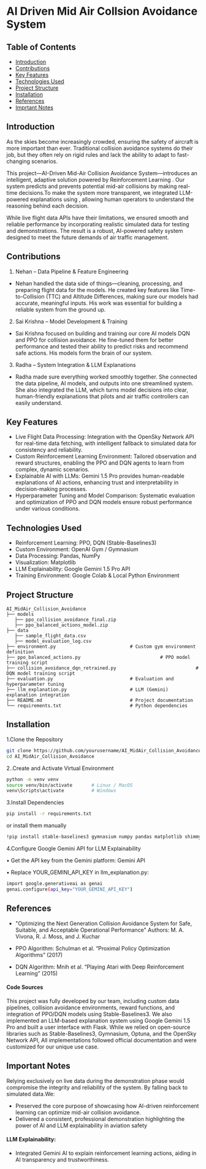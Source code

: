 
# AI Driven Mid Air Collsion Avoidance System



## Table of Contents

 - [Introduction](#introduction) 
 - [Contributions](#contributions)
 - [Key Features](#key-features)
 - [Technologies Used](#technologies-used) 
 - [Project Structure](#project-structure)
 - [Installation](#installation)
 - [References](#references)
 - [Imprtant Notes](#important-notes)

## Introduction
As the skies become increasingly crowded, ensuring the safety of aircraft is more important than ever. Traditional collision avoidance systems do their job, but they often rely on rigid rules and lack the ability to adapt to fast-changing scenarios.

This project—AI-Driven Mid-Air Collision Avoidance System—introduces an intelligent, adaptive solution powered by Reinforcement Learning . Our system predicts and prevents potential mid-air collisions by making real-time decisions.To make the system more transparent, we integrated LLM-powered explanations using , allowing human operators to understand the reasoning behind each decision.

While live flight data APIs have their limitations, we ensured smooth and reliable performance by incorporating realistic simulated data for testing and demonstrations. The result is a robust, AI-powered safety system designed to meet the future demands of air traffic management.

## Contributions

1. Nehan – Data Pipeline & Feature Engineering
- Nehan handled the data side of things—cleaning, processing, and preparing flight data for the models. He created key features like Time-to-Collision (TTC) and Altitude Differences, making sure our models had accurate, meaningful inputs. His work was essential for building a reliable system from the ground up.

2. Sai Krishna – Model Development & Training
- Sai Krishna focused on building and training our core AI models DQN and PPO for collision avoidance. He fine-tuned them for better performance and tested their ability to predict risks and recommend safe actions. His models form the brain of our system.

3. Radha – System Integration & LLM Explanations
- Radha made sure everything worked smoothly together. She connected the data pipeline, AI models, and outputs into one streamlined system. She also integrated the LLM, which turns model decisions into clear, human-friendly explanations that pilots and air traffic controllers can easily understand.
## Key Features

 - Live Flight Data Processing: Integration with the OpenSky Network API for real-time data fetching, with intelligent fallback to simulated data for consistency and reliability.
 - Custom Reinforcement Learning Environment: Tailored observation and reward structures, enabling the PPO and DQN agents to learn from complex, dynamic scenarios.
- Explainable AI with LLMs: Gemini 1.5 Pro provides human-readable explanations of AI actions, enhancing trust and interpretability in decision-making processes.
- 	Hyperparameter Tuning and Model Comparison: Systematic evaluation and optimization of PPO and DQN models ensure robust performance under various conditions.
## Technologies Used
- Reinforcement Learning: PPO, DQN (Stable-Baselines3)
- Custom Environment: OpenAI Gym / Gymnasium
- Data Processing: Pandas, NumPy
- Visualization: Matplotlib
- LLM Explainability: Google Gemini 1.5 Pro API
- Training Environment: Google Colab & Local Python    Environment
## Project Structure
```
AI_MidAir_Collision_Avoidance
├── models                              
   ├── ppo_collision_avoidance_final.zip
   ├── ppo_balanced_actions_model.zip
├── data                                    
   ├── sample_flight_data.csv
   ├── model_evaluation_log.csv
├── environment.py                           # Custom gym environment definition
├── ppo_balanced_actions.py                             # PPO model training script
├── collision_avoidance_dqn_retrained.py                             # DQN model training script
├── evaluation.py                            # Evaluation and hyperparameter tuning
├── llm_explanation.py                       # LLM (Gemini) explanation integration
├── README.md                                # Project documentation
└── requirements.txt                         # Python dependencies
```
## Installation

1.Clone the Repository

```bash
git clone https://github.com/yourusername/AI_MidAir_Collision_Avoidance.git
cd AI_MidAir_Collision_Avoidance
```

2..Create and Activate Virtual Environment

```bash
python -m venv venv
source venv/bin/activate       # Linux / MacOS
venv\Scripts\activate          # Windows
```
3.Install Dependencies

```bash
pip install -r requirements.txt
```
or install them manually

```bash
!pip install stable-baselines3 gymnasium numpy pandas matplotlib shimmy torch torchvision torchaudio google-generativeai

```
4.Configure Google Gemini API for LLM Explainability

•	Get the API key from the Gemini platform: Gemini API

•	Replace YOUR_GEMINI_API_KEY in llm_explanation.py:
```bash
import google.generativeai as genai
genai.configure(api_key="YOUR_GEMINI_API_KEY")
```

## References
- "Optimizing the Next Generation Collision Avoidance System for Safe, Suitable, and Acceptable Operational Performance"
Authors: M. A. Vivona, R. J. Moss, and J. Kuchar

- PPO Algorithm: Schulman et al. “Proximal Policy Optimization Algorithms” (2017)

- DQN Algorithm: Mnih et al. “Playing Atari with Deep Reinforcement Learning” (2015)

#### Code Sources
This project was fully developed by our team, including custom data pipelines, collision avoidance environments, reward functions, and integration of PPO/DQN models using Stable-Baselines3. We also implemented an LLM-based explanation system using Google Gemini 1.5 Pro and built a user interface with Flask. While we relied on open-source libraries such as Stable-Baselines3, Gymnasium, Optuna, and the OpenSky Network API, All implementations followed official documentation and were customized for our unique use case.
## Important Notes
Relying exclusively on live data during the demonstration phase would compromise the integrity and reliability of the system.
By falling back to simulated data.We:
- Preserved the core purpose of showcasing how AI-driven reinforcement learning can optimize mid-air collision avoidance.
- Delivered a consistent, professional demonstration highlighting the power of AI and LLM explainability in aviation safety
  
#### LLM Explainability:
- Integrated Gemini AI to explain reinforcement learning actions, aiding in AI transparency and trustworthiness.
